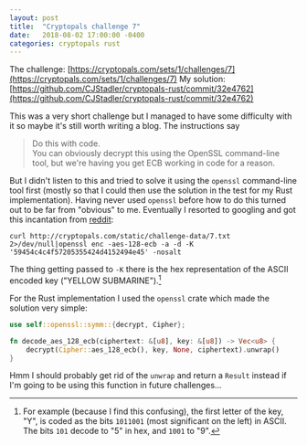 ```yaml
---
layout: post
title:  "Cryptopals challenge 7"
date:   2018-08-02 17:00:00 -0400
categories: cryptopals rust
---
```

The challenge: [https://cryptopals.com/sets/1/challenges/7](https://cryptopals.com/sets/1/challenges/7)
My solution: [https://github.com/CJStadler/cryptopals-rust/commit/32e4762](https://github.com/CJStadler/cryptopals-rust/commit/32e4762)

This was a very short challenge but I managed to have some difficulty with it
so maybe it's still worth writing a blog. The instructions say
> Do this with code.  
> You can obviously decrypt this using the OpenSSL command-line tool, but we're
> having you get ECB working in code for a reason.

But I didn't listen to this and tried to solve it using the `openssl`
command-line tool first (mostly so that I could then use the solution in the
test for my Rust implementation). Having never used `openssl` before how to do
this turned out to be far from "obvious" to me. Eventually I resorted to
googling and got this incantation from  [reddit](https://www.reddit.com/r/netsecstudents/comments/48nnmc/matasano_cryptopals_17_why_cant_i_decrypt_7txt/d0m4w35):
```
curl http://cryptopals.com/static/challenge-data/7.txt 2>/dev/null|openssl enc -aes-128-ecb -a -d -K '59454c4c4f57205355424d4152494e45' -nosalt
```
The thing getting passed to `-K` there is the hex representation of the ASCII
encoded key ("YELLOW SUBMARINE").[^1]

For the Rust implementation I used the `openssl` crate which made the solution
very simple:
```rs
use self::openssl::symm::{decrypt, Cipher};

fn decode_aes_128_ecb(ciphertext: &[u8], key: &[u8]) -> Vec<u8> {
    decrypt(Cipher::aes_128_ecb(), key, None, ciphertext).unwrap()
}
```

Hmm I should probably get rid of the `unwrap` and return a `Result` instead if
I'm going to be using this function in future challenges...

[^1]: For example (because I find this confusing), the first letter of the
    key, "Y", is coded as the bits `1011001` (most significant on the left) in
    ASCII. The bits `101` decode to "5" in hex, and `1001` to "9".
